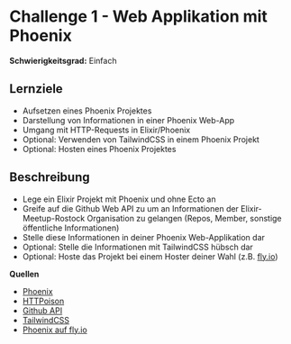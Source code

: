 # Challenge 1 - Web Applikation mit Phoenix

**Schwierigkeitsgrad:** Einfach

## Lernziele
* Aufsetzen eines Phoenix Projektes
* Darstellung von Informationen in einer Phoenix Web-App
* Umgang mit HTTP-Requests in Elixir/Phoenix
* Optional: Verwenden von TailwindCSS in einem Phoenix Projekt
* Optional: Hosten eines Phoenix Projektes

## Beschreibung
* Lege ein Elixir Projekt mit Phoenix und ohne Ecto an
* Greife auf die Github Web API zu um an Informationen der Elixir-Meetup-Rostock Organisation zu gelangen (Repos, Member, sonstige öffentliche Informationen)
* Stelle diese Informationen in deiner Phoenix Web-Applikation dar
* Optional: Stelle die Informationen mit TailwindCSS hübsch dar
* Optional: Hoste das Projekt bei einem Hoster deiner Wahl (z.B. [fly.io](https://fly.io/))

**Quellen**
* [Phoenix](https://hexdocs.pm/phoenix/Phoenix.html)
* [HTTPoison](https://hexdocs.pm/httpoison/HTTPoison.html)
* [Github API](https://docs.github.com/en/rest)
* [TailwindCSS](https://tailwindcss.com/docs/guides/phoenix)
* [Phoenix auf fly.io](https://fly.io/docs/elixir/)

